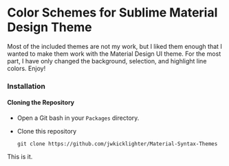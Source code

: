 Color Schemes for Sublime Material Design Theme
================================================

Most of the included themes are not my work, but I liked them enough that I wanted to make them work with the Material Design UI theme. For the most part, I have only changed the background, selection, and highlight line colors. Enjoy!

### Installation

#### Cloning the Repository
- Open a Git bash in your <code>Packages</code> directory.
- Clone this repository

  ```
  git clone https://github.com/jwkicklighter/Material-Syntax-Themes
  ```

This is it.